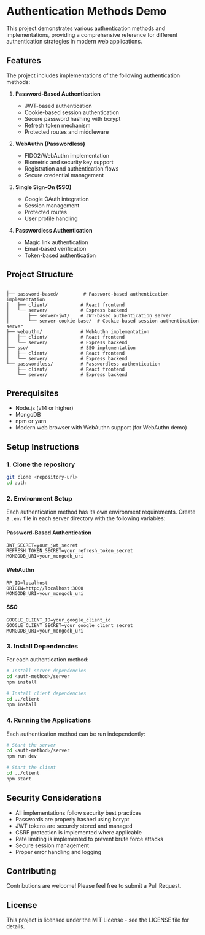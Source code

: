 # Authentication Methods Demo

This project demonstrates various authentication methods and implementations, providing a comprehensive reference for different authentication strategies in modern web applications.

## Features

The project includes implementations of the following authentication methods:

1. **Password-Based Authentication**

   - JWT-based authentication
   - Cookie-based session authentication
   - Secure password hashing with bcrypt
   - Refresh token mechanism
   - Protected routes and middleware

2. **WebAuthn (Passwordless)**

   - FIDO2/WebAuthn implementation
   - Biometric and security key support
   - Registration and authentication flows
   - Secure credential management

3. **Single Sign-On (SSO)**

   - Google OAuth integration
   - Session management
   - Protected routes
   - User profile handling

4. **Passwordless Authentication**
   - Magic link authentication
   - Email-based verification
   - Token-based authentication

## Project Structure

```
.
├── password-based/         # Password-based authentication implementation
│   ├── client/            # React frontend
│   └── server/            # Express backend
│       ├── server-jwt/    # JWT-based authentication server
│       └── server-cookie-base/  # Cookie-based session authentication server
├── webauthn/              # WebAuthn implementation
│   ├── client/            # React frontend
│   └── server/            # Express backend
├── sso/                   # SSO implementation
│   ├── client/            # React frontend
│   └── server/            # Express backend
└── passwordless/          # Passwordless authentication
    ├── client/            # React frontend
    └── server/            # Express backend
```

## Prerequisites

- Node.js (v14 or higher)
- MongoDB
- npm or yarn
- Modern web browser with WebAuthn support (for WebAuthn demo)

## Setup Instructions

### 1. Clone the repository

```bash
git clone <repository-url>
cd auth
```

### 2. Environment Setup

Each authentication method has its own environment requirements. Create a `.env` file in each server directory with the following variables:

#### Password-Based Authentication

```
JWT_SECRET=your_jwt_secret
REFRESH_TOKEN_SECRET=your_refresh_token_secret
MONGODB_URI=your_mongodb_uri
```

#### WebAuthn

```
RP_ID=localhost
ORIGIN=http://localhost:3000
MONGODB_URI=your_mongodb_uri
```

#### SSO

```
GOOGLE_CLIENT_ID=your_google_client_id
GOOGLE_CLIENT_SECRET=your_google_client_secret
MONGODB_URI=your_mongodb_uri
```

### 3. Install Dependencies

For each authentication method:

```bash
# Install server dependencies
cd <auth-method>/server
npm install

# Install client dependencies
cd ../client
npm install
```

### 4. Running the Applications

Each authentication method can be run independently:

```bash
# Start the server
cd <auth-method>/server
npm run dev

# Start the client
cd ../client
npm start
```

## Security Considerations

- All implementations follow security best practices
- Passwords are properly hashed using bcrypt
- JWT tokens are securely stored and managed
- CSRF protection is implemented where applicable
- Rate limiting is implemented to prevent brute force attacks
- Secure session management
- Proper error handling and logging

## Contributing

Contributions are welcome! Please feel free to submit a Pull Request.

## License

This project is licensed under the MIT License - see the LICENSE file for details.
